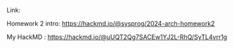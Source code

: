 Link:

Homework 2 intro: https://hackmd.io/@sysprog/2024-arch-homework2

My HackMD : https://hackmd.io/@uUQT2Qg7SACEw1YJ2L-RhQ/SyTL4vrr1g
